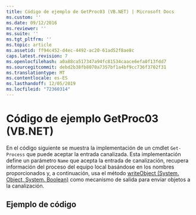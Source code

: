 ```yaml
---
title: Código de ejemplo de GetProc03 (VB.NET) | Microsoft Docs
ms.custom: ''
ms.date: 09/12/2016
ms.reviewer: ''
ms.suite: ''
ms.tgt_pltfrm: ''
ms.topic: article
ms.assetid: ff94c452-d4ec-4492-ac20-61ad52f8ae8c
caps.latest.revision: 7
ms.openlocfilehash: a0a88ca517347a94fc81534caace6efa0f13fdd7
ms.sourcegitcommit: debd2b38fb8070a7357bf1a4bf9cc736f3702f31
ms.translationtype: MT
ms.contentlocale: es-ES
ms.lasthandoff: 12/05/2019
ms.locfileid: "72360314"
---
```

# <a name="getproc03-vbnet-sample-code"></a>Código de ejemplo GetProc03 (VB.NET)

En el código siguiente se muestra la implementación de un cmdlet `Get-Process` que puede aceptar la entrada canalizada. Esta implementación define un parámetro `Name` que acepta la entrada de canalización, recupera información del proceso del equipo local basándose en los nombres proporcionados y, a continuación, usa el método [writeObject (System. Object, System. Boolean)](/dotnet/api/system.management.automation.cmdlet.writeobject?view=pscore-6.2.0#System_Management_Automation_Cmdlet_WriteObject_System_Object_System_Boolean_) como mecanismo de salida para enviar objetos a la canalización.

## <a name="code-sample"></a>Ejemplo de código

<!-- TODO!!!: review snippet reference  [!CODE [Msh_samplesgetproc03#getproc03vbAll](Msh_samplesgetproc03#getproc03vbAll)]  -->
